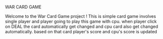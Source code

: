 WAR CARD GAME

Welcome to the War Card Game project !
This is simple card game involves single player and player going to play this game with cpu.
when player click on DEAL the card automatically get changed and cpu card also get changed automatically.
based on that card player's score and cpu's score is updated
